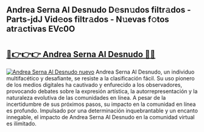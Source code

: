 ## Andrea Serna Al Desnudo D𝚎sn𝚞dos filtr𝚊dos - Parts-jdJ Vid𝚎os filtr𝚊dos - N𝚞evas f𝚘tos atr𝚊ctivas EVc0O

# <h2><a href="http://mb4s2x.tromn.icu/?c=Andrea+Serna+Al+Desnudo">🔗👉👉👉 Andrea Serna Al Desnudo 🔗🔗</a></h2>

[![Andrea Serna Al Desnudo nuevo](https://i.imgur.com/pEAQMta.gif)](http://mb4s2x.tromn.icu/?c=Andrea+Serna+Al+Desnudo)
Andrea Serna Al Desnudo, un individuo multifacético y desafiante, se resiste a la clasificación fácil. Su uso pionero de los medios digitales ha cautivado y enfurecido a los observadores, provocando debates sobre la expresión artística, la autorrepresentación y la naturaleza evolutiva de las comunidades en línea. A pesar de la incertidumbre de sus próximos pasos, su impacto en la comunidad en línea es profundo. Impulsado por una determinación inquebrantable y un encanto innegable, el impacto de Andrea Serna Al Desnudo en la comunidad virtual es ilimitado.
